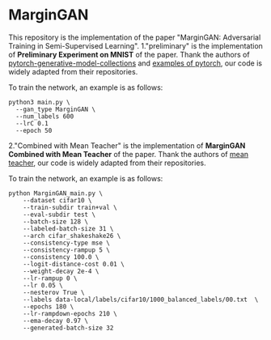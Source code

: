 # MarginGAN
This repository is the implementation of the paper "MarginGAN: Adversarial Training in Semi-Supervised Learning".
1."preliminary" is the implementation of **Preliminary Experiment on MNIST** of the paper. Thank the authors of [pytorch-generative-model-collections](https://github.com/znxlwm/pytorch-generative-model-collections) and [examples of pytorch](https://github.com/pytorch/examples/blob/master/mnist/main.py), our code is widely adapted from their repositories.

To train the network, an example is as follows:
```
python3 main.py \
  --gan_type MarginGAN \
  --num_labels 600 
  --lrC 0.1 
  --epoch 50
```  
2."Combined with Mean Teacher" is the implementation of **MarginGAN Combined with Mean Teacher** of the paper. Thank the authors of [mean teacher](https://github.com/CuriousAI/mean-teacher), our code is widely adapted from their repositories.

To train the network, an example is as follows:
```
python MarginGAN_main.py \
    --dataset cifar10 \
    --train-subdir train+val \
    --eval-subdir test \
    --batch-size 128 \
    --labeled-batch-size 31 \
    --arch cifar_shakeshake26 \
    --consistency-type mse \
    --consistency-rampup 5 \
    --consistency 100.0 \
    --logit-distance-cost 0.01 \
    --weight-decay 2e-4 \
    --lr-rampup 0 \
    --lr 0.05 \
    --nesterov True \
    --labels data-local/labels/cifar10/1000_balanced_labels/00.txt  \
    --epochs 180 \
    --lr-rampdown-epochs 210 \
    --ema-decay 0.97 \
    --generated-batch-size 32
```
